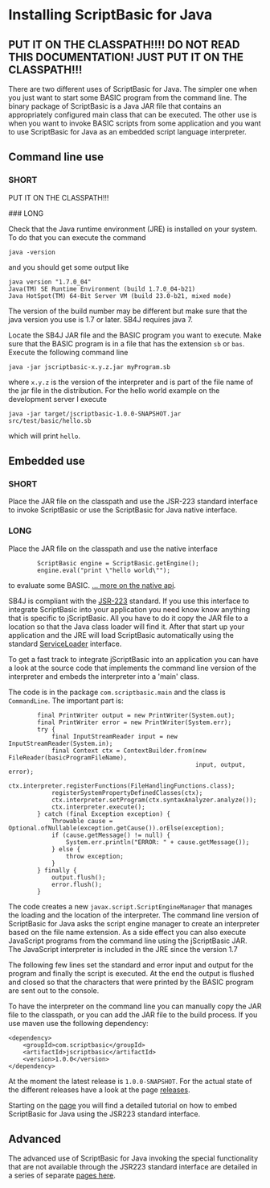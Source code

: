 # Installing ScriptBasic for Java

PUT IT ON THE CLASSPATH!!!! DO NOT READ THIS DOCUMENTATION! JUST PUT IT ON THE CLASSPATH!!!
---

There are two different uses of ScriptBasic for Java. The simpler one when you
just want to start some BASIC program from the command line. The binary package
of ScriptBasic is a Java JAR file that contains an appropriately configured
main class that can be executed. The other use is when you want to invoke BASIC
scripts from some application and you want to use ScriptBasic for Java as an embedded
script language interpreter.
 
## Command line use

### SHORT

PUT IT ON THE CLASSPATH!!!

### LONG

Check that the Java runtime environment (JRE) is installed on your system.
To do that you can execute the command
 
```
java -version
```
and you should get some output like
 
```
java version "1.7.0_04"
Java(TM) SE Runtime Environment (build 1.7.0_04-b21)
Java HotSpot(TM) 64-Bit Server VM (build 23.0-b21, mixed mode)
```
The version of the build number may be different but make sure that the java version you use is
1.7 or later. SB4J requires java 7.

Locate the SB4J JAR file and the BASIC program you want to execute. Make sure that the BASIC program
is in a file that has the extension `sb` or `bas`. Execute the following command line

```
java -jar jscriptbasic-x.y.z.jar myProgram.sb
``` 

where `x.y.z` is the version of the interpreter and is part of the file name of the jar file in the
distribution. For the hello world example on the development server I execute
 
```
java -jar target/jscriptbasic-1.0.0-SNAPSHOT.jar src/test/basic/hello.sb
``` 

which will print `hello`.


## Embedded use

### SHORT

Place the JAR file on the classpath and use the JSR-223 standard interface to invoke ScriptBasic or
use the ScriptBasic for Java native interface.

### LONG
 
Place the JAR file on the classpath and use the native interface
 
```
        ScriptBasic engine = ScriptBasic.getEngine();
        engine.eval("print \"hello world\"");
```

to evaluate some BASIC. [... more on the native api](./advanced/nativeapi.md).

SB4J is compliant with the [JSR-223](http://www.jcp.org/en/jsr/detail?id=223) standard. If you use this
interface to integrate ScriptBasic into your application you need know know anything that is specific to
jScriptBasic. All you have to do it copy the JAR file to a location so that the Java class loader will
find it. After that start up your application and the JRE will load ScriptBasic automatically using the
standard [ServiceLoader](http://docs.oracle.com/javase/7/docs/api/java/util/ServiceLoader.md) interface.

To get a fast track to integrate jScriptBasic into an application you can have a look at the source code
that implements the command line version of the interpreter and embeds the interpreter into a 'main' class.

The code is in the package `com.scriptbasic.main` and the class is `CommandLine`. The important
part is:
 
```
        final PrintWriter output = new PrintWriter(System.out);
        final PrintWriter error = new PrintWriter(System.err);
        try {
            final InputStreamReader input = new InputStreamReader(System.in);
            final Context ctx = ContextBuilder.from(new FileReader(basicProgramFileName),
                                                    input, output, error);
            ctx.interpreter.registerFunctions(FileHandlingFunctions.class);
            registerSystemPropertyDefinedClasses(ctx);
            ctx.interpreter.setProgram(ctx.syntaxAnalyzer.analyze());
            ctx.interpreter.execute();
        } catch (final Exception exception) {
            Throwable cause = Optional.ofNullable(exception.getCause()).orElse(exception);
            if (cause.getMessage() != null) {
                System.err.println("ERROR: " + cause.getMessage());
            } else {
                throw exception;
            }
        } finally {
            output.flush();
            error.flush();
        }
```

The code creates a new `javax.script.ScriptEngineManager` that manages the loading and the location
of the interpreter. The command line version of ScriptBasic for Java asks the script engine manager to create
an interpreter based on the file name extension. As a side effect you can also execute JavaScript programs from
the command line using the jScriptBasic JAR. The JavaScript interpreter is included in the JRE since the version
1.7

The following few lines set the standard and error input and output for the program and finally the script
is executed. At the end the output is flushed and closed so that the characters that were printed by the BASIC
program are sent out to the console.

To have the interpreter on the command line you can manually copy the JAR file to the classpath, or you can
add the JAR file to the build process. If you use maven use the following dependency:
 
```
<dependency>
	<groupId>com.scriptbasic</groupId>
	<artifactId>jscriptbasic</artifactId>
	<version>1.0.0</version>
</dependency>
```
 
At the moment the latest release is `1.0.0-SNAPSHOT`. For the actual state of the different releases
have a look at the page [releases](./releases.md).

Starting on the [page](./advanced/jsr223tutorial.md) you will find a detailed tutorial on how to embed ScriptBasic for Java using the
JSR223 standard interface.
 
## Advanced
 
The advanced use of ScriptBasic for Java invoking the special functionality that are not available through
the JSR223 standard interface are detailed in a series of separate [pages here](./advanced/index.md).

